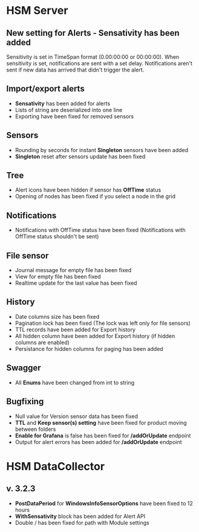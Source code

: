 # HSM Server

## New setting for Alerts - **Sensativity** has been added
Sensitivity is set in TimeSpan format (0.00:00:00 or 00:00:00). When sensitivity is set, notifications are sent with a set delay. Notifications aren't sent if new data has arrived that didn't trigger the alert.

## Import/export alerts
* **Sensativity** has been added for alerts
* Lists of string are deserialized into one line
* Exporting have been fixed for removed sensors

## Sensors
* Rounding by seconds for instant **Singleton** sensors have been added
* **Singleton** reset after sensors update has been fixed

## Tree
* Alert icons have been hidden if sensor has **OffTime** status
* Opening of nodes has been fixed if you select a node in the grid

## Notifications
* Notifications with OffTime status have been fixed (Notifications with OffTime status shouldn't be sent)

## File sensor
* Journal message for empty file has been fixed
* View for empty file has been fixed
* Realtime update for the last value has been fixed

## History
* Date columns size has been fixed
* Pagination lock has been fixed (The lock was left only for file sensors)
* TTL records have been added for Export history
* All hidden column have been added for Export history (if hidden columns are enabled)
* Persistance for hidden columns for paging has been added

## Swagger
* All **Enums** have been changed from int to string

## Bugfixing
* Null value for Version sensor data has been fixed
* **TTL** and **Keep sensor(s) setting** have been fixed for product moving between folders
* **Enable for Grafana** is false has been fixed for **/addOrUpdate** endpoint
* Output for alert errors has been added for **/addOrUpdate** endpoint

# HSM DataCollector 

## v. 3.2.3
* **PostDataPeriod** for **WindowsInfoSensorOptions** have been fixed to 12 hours
* **WithSensativity** block has been added for Alert API
* Double / has been fixed for path with Module settings